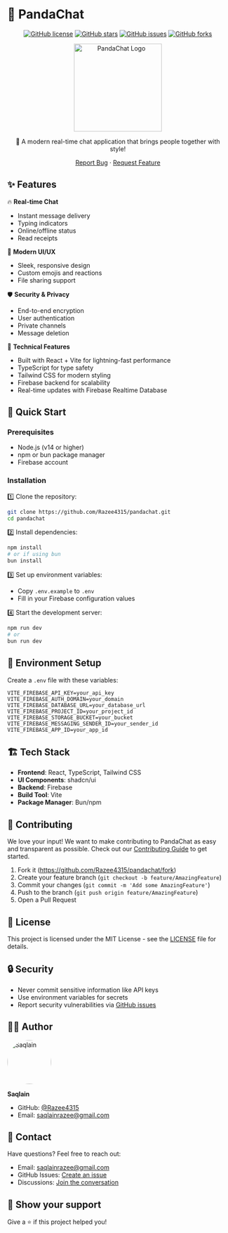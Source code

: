# 🐼 PandaChat

<div align="center">

[![GitHub license](https://img.shields.io/github/license/Razee4315/pandachat)](https://github.com/Razee4315/pandachat/blob/main/LICENSE)
[![GitHub stars](https://img.shields.io/github/stars/Razee4315/pandachat)](https://github.com/Razee4315/pandachat/stargazers)
[![GitHub issues](https://img.shields.io/github/issues/Razee4315/pandachat)](https://github.com/Razee4315/pandachat/issues)
[![GitHub forks](https://img.shields.io/github/forks/Razee4315/pandachat)](https://github.com/Razee4315/pandachat/network)

<img src="public/panda-logo.png" alt="PandaChat Logo" width="200"/>

🚀 A modern real-time chat application that brings people together with style!

[Report Bug](https://github.com/Razee4315/pandachat/issues) · [Request Feature](https://github.com/Razee4315/pandachat/issues)

</div>

## ✨ Features

🔥 **Real-time Chat**
- Instant message delivery
- Typing indicators
- Online/offline status
- Read receipts

🎨 **Modern UI/UX**
- Sleek, responsive design
- Custom emojis and reactions
- File sharing support

🛡️ **Security & Privacy**
- End-to-end encryption
- User authentication
- Private channels
- Message deletion

🔧 **Technical Features**
- Built with React + Vite for lightning-fast performance
- TypeScript for type safety
- Tailwind CSS for modern styling
- Firebase backend for scalability
- Real-time updates with Firebase Realtime Database

## 🚀 Quick Start

### Prerequisites

- Node.js (v14 or higher)
- npm or bun package manager
- Firebase account

### Installation

1️⃣ Clone the repository:
```bash
git clone https://github.com/Razee4315/pandachat.git
cd pandachat
```

2️⃣ Install dependencies:
```bash
npm install
# or if using bun
bun install
```

3️⃣ Set up environment variables:
   - Copy `.env.example` to `.env`
   - Fill in your Firebase configuration values

4️⃣ Start the development server:
```bash
npm run dev
# or
bun run dev
```

## 🔧 Environment Setup

Create a `.env` file with these variables:

```env
VITE_FIREBASE_API_KEY=your_api_key
VITE_FIREBASE_AUTH_DOMAIN=your_domain
VITE_FIREBASE_DATABASE_URL=your_database_url
VITE_FIREBASE_PROJECT_ID=your_project_id
VITE_FIREBASE_STORAGE_BUCKET=your_bucket
VITE_FIREBASE_MESSAGING_SENDER_ID=your_sender_id
VITE_FIREBASE_APP_ID=your_app_id
```

## 🏗️ Tech Stack

- **Frontend**: React, TypeScript, Tailwind CSS
- **UI Components**: shadcn/ui
- **Backend**: Firebase
- **Build Tool**: Vite
- **Package Manager**: Bun/npm

## 🤝 Contributing

We love your input! We want to make contributing to PandaChat as easy and transparent as possible. Check out our [Contributing Guide](CONTRIBUTING.md) to get started.

1. Fork it (https://github.com/Razee4315/pandachat/fork)
2. Create your feature branch (`git checkout -b feature/AmazingFeature`)
3. Commit your changes (`git commit -m 'Add some AmazingFeature'`)
4. Push to the branch (`git push origin feature/AmazingFeature`)
5. Open a Pull Request

## 📝 License

This project is licensed under the MIT License - see the [LICENSE](LICENSE) file for details.

## 🔒 Security

- Never commit sensitive information like API keys
- Use environment variables for secrets
- Report security vulnerabilities via [GitHub issues](https://github.com/Razee4315/pandachat/issues)

## 👨‍💻 Author

<img src="https://github.com/Razee4315.png" alt="Saqlain" width="100" style="border-radius: 50%;"/>

**Saqlain** 
- GitHub: [@Razee4315](https://github.com/Razee4315)
- Email: [saqlainrazee@gmail.com](mailto:saqlainrazee@gmail.com)

## 📝 Contact

Have questions? Feel free to reach out:
- Email: [saqlainrazee@gmail.com](mailto:saqlainrazee@gmail.com)
- GitHub Issues: [Create an issue](https://github.com/Razee4315/pandachat/issues)
- Discussions: [Join the conversation](https://github.com/Razee4315/pandachat/discussions)

## 🌟 Show your support

Give a ⭐️ if this project helped you!
